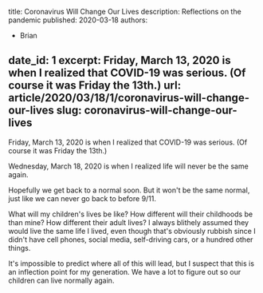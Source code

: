 title: Coronavirus Will Change Our Lives
description: Reflections on the pandemic
published: 2020-03-18
authors:
  - Brian

date_id: 1
excerpt: Friday, March 13, 2020 is when I realized that COVID-19 was serious. (Of course it was Friday the 13th.)
url: article/2020/03/18/1/coronavirus-will-change-our-lives
slug: coronavirus-will-change-our-lives
---
Friday, March 13, 2020 is when I realized that COVID-19 was serious. (Of course it was Friday the 13th.)

Wednesday, March 18, 2020 is when I realized life will never be the same again.

Hopefully we get back to a normal soon. But it won't be the same normal, just like we can never go back to before 9/11. 

What will my children's lives be like? How different will their childhoods be than mine? How different their adult lives? I always blithely assumed they would live the same life I lived, even though that's obviously rubbish since I didn't have cell phones, social media, self-driving cars, or a hundred other things.

It's impossible to predict where all of this will lead, but I suspect that this is an inflection point for my generation. We have a lot to figure out so our children can live normally again.